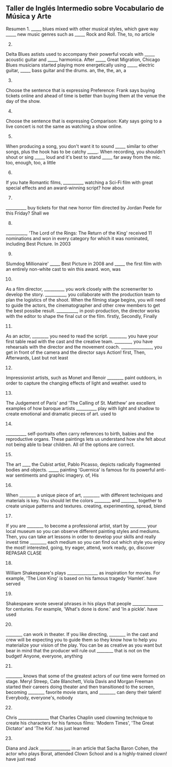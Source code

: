 ## Taller de Inglés Intermedio sobre Vocabulario de Música y Arte

Resumen
1.
_____ blues mixed with other musical styles, which gave way _____ new music genres such as _____ Rock and Roll.
The, to, no article

2.
Delta Blues astists used to accompany their powerful vocals with _____ acoustic guitar and _____ harmonica. After _____ Great Migration, Chicago Blues musicians started playing more energetically using _____ electric guitar, _____ bass guitar and the drums.
an, the, the, an, a

3.
Choose the sentence that is expressing Preference:
Frank says buying tickets online and ahead of time is better than buying them at the venue the day of the show.

4.
Choose the sentence that is expressing Comparison:
Katy says going to a live concert is not the same as watching a show online.

5.
When producing a song, you don't want it to sound _____ similar to other songs, plus the hook has to be catchy _____. When recording, you shouldn't shout or sing _____ loud and it's best to stand _____ far away from the mic.
too, enough, too, a little

6.
If you hate Romantic films, __________ watching a Sci-Fi film with great special effects and an award-winning script?
how about

7.
__________ buy tickets for that new horror film directed by Jordan Peele for this Friday?
Shall we

8.
__________, 'The Lord of the Rings: The Return of the King' received 11 nominations and won in every category for which it was nominated, including Best Picture.
In 2003

9.
Slumdog Millionaire' _____ Best Picture in 2008 and _____ the first film with an entirely non-white cast to win this award.
won, was

10.
As a film director, __________ you work closely with the screenwriter to develop the story. __________, you collaborate with the production team to plan the logistics of the shoot. When the filming stage begins, you will need to guide the actors, the cinematographer and other crew members to get the best possibe result. __________, in post-production, the director works with the editor to shape the final cut or the film.
firstly, Secondly, Finally


11.
As an actor, ________ you need to read the script. ________, you have your first table read with the cast and the creative team. ________, you have rehearsals with the director and the movement coach. _______________, you get in front of the camera and the director says Action!
first, Then, Afterwards, Last but not least

12.
Impressionist artists, such as Monet and Renoir ________ paint outdoors, in order to capture the changing effects of light and weather.
used to

13.
The Judgement of Paris' and 'The Calling of St. Matthew' are excellent examples of how baroque artists __________ play with light and shadow to create emotional and dramatic pieces of art.
used to

14.
__________ self-portraits often carry references to birth, babies and the reproductive organs. These paintings lets us understand how she felt about not being able to bear children.
All of the options are correct.

15.
The art ____ the Cubist artist, Pablo Picasso, depicts radically fragmented bodies and objects. _____ painting 'Guernica' is famous for its powerful anti-war sentiments and graphic imagery.
of, His

16.
When ________ a unique piece of art, ________ with different techniques and materials is key. You should let the colors ________ and ________ together to create unique patterns and textures.
creating, experimenting, spread, blend

17.
If you are ________ to become a professional artist, start by ________ your local museum so you can observe different painting styles and mediums. Then, you can take art lessons in order to develop your skills and really invest time ________ each medium so you can find out which style you enjoy the most!
interested, going, try
eager, attend, work
ready, go, discover
REPASAR CLASE

18.
William Shakespeare's plays _______________ as inspiration for movies. For example, 'The Lion King' is based on his famous tragedy 'Hamlet'.
have served

19.
Shakespeare wrote several phrases in his plays that people _______________ for centuries. For example, 'What's done is done.' and 'In a pickle'.
have used

20.
________ can work in theater. If you like directing, ________ in the cast and crew will be expecting you to guide them so they know how to help you materialize your vision of the play. You can be as creative as you want but bear in mind that the producer will rule out ________ that is not on the budget!
Anyone, everyone, anything

21.
________ knows that some of the greatest actors of our time were formed on stage. Meryl Streep, Cate Blanchett, Viola Davis and Morgan Freeman started their careers doing theater and then transitioned to the screen, becoming ________ favorite movie stars, and ________ can deny their talent!
Everybody, everyone's, nobody

22.
Chris _______________ that Charles Chaplin used clowning technique to create his characters for his famous films: 'Modern Times', 'The Great Dictator' and 'The Kid'.
has just learned

23.
Diana and Jack _______________ in an article that Sacha Baron Cohen, the actor who plays Borat, attended Clown School and is a highly-trained clown!
have just read